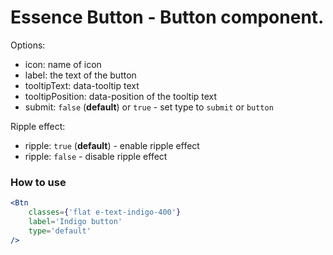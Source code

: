 # Essence Button - Button component.

Options:
- icon: name of icon
- label: the text of the button
- tooltipText: data-tooltip text
- tooltipPosition: data-position of the tooltip text
- submit: `false` (**default**) or `true` - set type to `submit` or `button`

Ripple effect:
- ripple: `true` (**default**) - enable ripple effect
- ripple: `false` - disable ripple effect

### How to use
```jsx
<Btn
	classes={'flat e-text-indigo-400'}
	label='Indigo button'
	type='default'
/>
```